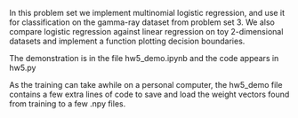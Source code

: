 In this problem set we implement multinomial logistic regression, and use it for classification on the gamma-ray dataset from problem set 3.  We also compare logistic regression against linear regression on toy 2-dimensional datasets and implement a function plotting decision boundaries.

The demonstration is in the file hw5_demo.ipynb and the code appears in hw5.py

As the training can take awhile on a personal computer, the hw5_demo file contains a few extra lines of code to save and load the weight vectors found from training to a few .npy files.
